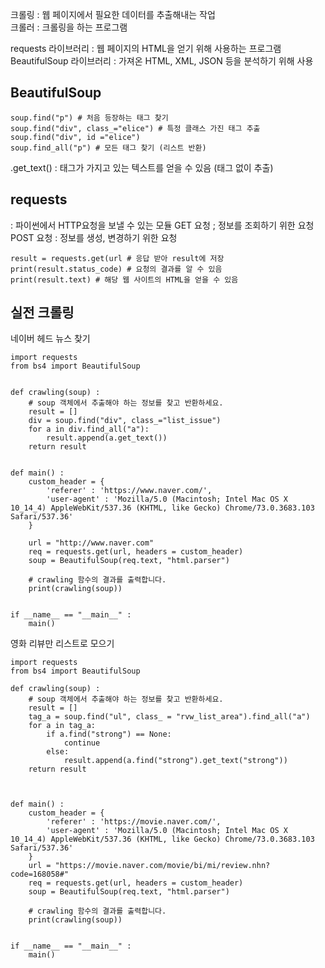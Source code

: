 크롤링 : 웹 페이지에서 필요한 데이터를 추출해내는 작업  
크롤러 : 크롤링을 하는 프로그램  

requests 라이브러리 : 웹 페이지의 HTML을 얻기 위해 사용하는 프로그램
BeautifulSoup 라이브러리 : 가져온 HTML, XML, JSON 등을 분석하기 위해 사용  


## BeautifulSoup  
```  
soup.find("p") # 처음 등장하는 태그 찾기
soup.find("div", class_="elice") # 특정 클래스 가진 태그 추출
soup.find("div", id ="elice")
soup.find_all("p") # 모든 태그 찾기 (리스트 반환)  
```  

.get_text() : 태그가 가지고 있는 텍스트를 얻을 수 있음 (태그 없이 추출)  

## requests  
: 파이썬에서 HTTP요청을 보낼 수 있는 모듈
GET 요청 ; 정보를 조회하기 위한 요청
POST 요청 : 정보를 생성, 변경하기 위한 요청  

```   
result = requests.get(url # 응답 받아 result에 저장
print(result.status_code) # 요청의 결과를 알 수 있음 
print(result.text) # 해당 웹 사이트의 HTML을 얻을 수 있음
```  

## 실전 크롤링  

네이버 헤드 뉴스 찾기  

```  
import requests
from bs4 import BeautifulSoup


def crawling(soup) :
    # soup 객체에서 추출해야 하는 정보를 찾고 반환하세요.
    result = []
    div = soup.find("div", class_="list_issue")
    for a in div.find_all("a"):
        result.append(a.get_text())
    return result
    

def main() :
    custom_header = {
        'referer' : 'https://www.naver.com/',
        'user-agent' : 'Mozilla/5.0 (Macintosh; Intel Mac OS X 10_14_4) AppleWebKit/537.36 (KHTML, like Gecko) Chrome/73.0.3683.103 Safari/537.36'
    }
    
    url = "http://www.naver.com"
    req = requests.get(url, headers = custom_header)
    soup = BeautifulSoup(req.text, "html.parser")

    # crawling 함수의 결과를 출력합니다.
    print(crawling(soup))


if __name__ == "__main__" :
    main()

```  

영화 리뷰만 리스트로 모으기  
```  
import requests
from bs4 import BeautifulSoup

def crawling(soup) :
    # soup 객체에서 추출해야 하는 정보를 찾고 반환하세요.
    result = []
    tag_a = soup.find("ul", class_ = "rvw_list_area").find_all("a")
    for a in tag_a:
        if a.find("strong") == None:
            continue
        else:
            result.append(a.find("strong").get_text("strong"))
    return result
    


def main() :
    custom_header = {
        'referer' : 'https://movie.naver.com/',
        'user-agent' : 'Mozilla/5.0 (Macintosh; Intel Mac OS X 10_14_4) AppleWebKit/537.36 (KHTML, like Gecko) Chrome/73.0.3683.103 Safari/537.36'
    }
    url = "https://movie.naver.com/movie/bi/mi/review.nhn?code=168058#"
    req = requests.get(url, headers = custom_header)
    soup = BeautifulSoup(req.text, "html.parser")

    # crawling 함수의 결과를 출력합니다.
    print(crawling(soup))


if __name__ == "__main__" :
    main()
```  
